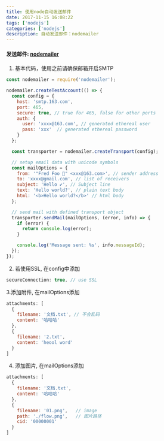 ```yaml
---
title: 使用node自动发送邮件
date: 2017-11-15 16:08:22
tags: ['nodejs']
categories: ['nodejs']
description: 自动发送邮件：nodemailer
---
```


#### 发送邮件: [nodemailer](https://github.com/nodemailer/nodemailer)

1. 基本代码，使用之前请确保邮箱开启SMTP

```javascript
const nodemailer = require('nodemailer');

nodemailer.createTestAccount(() => {
  const config = {
    host: 'smtp.163.com',
    port: 465,
    secure: true, // true for 465, false for other ports
    auth: {
      user: 'xxxx@163.com', // generated ethereal user
      pass: 'xxx'  // generated ethereal password
    }
  };

  const transporter = nodemailer.createTransport(config);

  // setup email data with unicode symbols
  const mailOptions = {
    from: '"Fred Foo 👻" <xxx@163.com>', // sender address
    to: 'xxxx@gmail.com', // list of receivers
    subject: 'Hello ✔', // Subject line
    text: 'Hello world?', // plain text body
    html: '<b>Hello world?</b>' // html body
  };

  // send mail with defined transport object
  transporter.sendMail(mailOptions, (error, info) => {
    if (error) {
      return console.log(error);
    }

    console.log('Message sent: %s', info.messageId);
  });
});
```
2. 若使用SSL, 在config中添加

```javascript
secureConnection: true, // use SSL
```
3.添加附件, 在mailOptions添加

```javascript
attachments: [
  {
    filename: '文档.txt', // 不会乱码
    content: '哈哈哈'
  },
  {
    filename: '2.txt',
    content: 'heool word'
  }
]
```
4. 添加图片, 在mailOptions添加

```javascript
attachments: [
  {
    filename: '文档.txt',
    content: '哈哈哈'
  },
  {
    filename: '01.png',   // image
    path: './flow.png',   // 图片路径
    cid: '00000001'
  }
]
```

